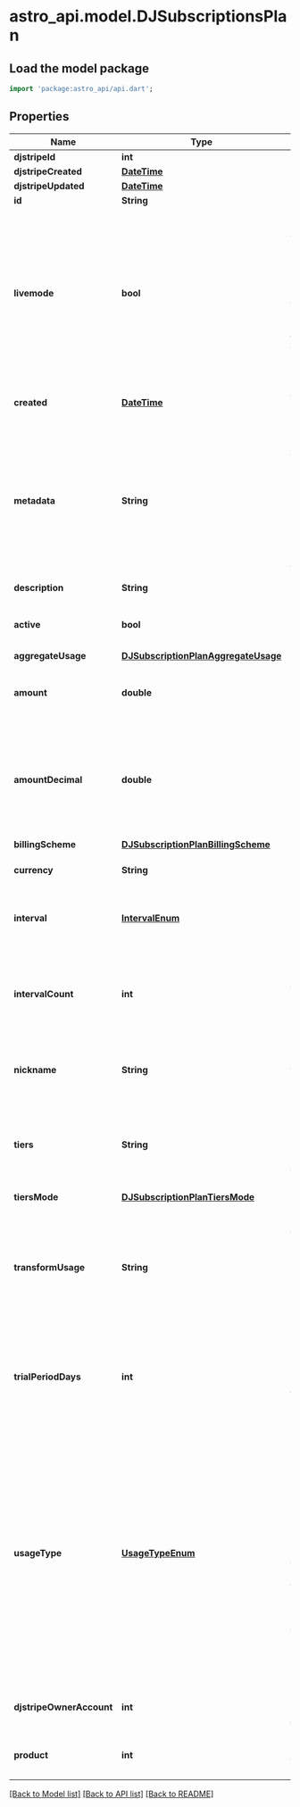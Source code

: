 # astro_api.model.DJSubscriptionsPlan

## Load the model package
```dart
import 'package:astro_api/api.dart';
```

## Properties
Name | Type | Description | Notes
------------ | ------------- | ------------- | -------------
**djstripeId** | **int** |  | 
**djstripeCreated** | [**DateTime**](DateTime.md) |  | 
**djstripeUpdated** | [**DateTime**](DateTime.md) |  | 
**id** | **String** |  | 
**livemode** | **bool** | Null here indicates that the livemode status is unknown or was previously unrecorded. Otherwise, this field indicates whether this record comes from Stripe test mode or live mode operation. | [optional] 
**created** | [**DateTime**](DateTime.md) | The datetime this object was created in stripe. | [optional] 
**metadata** | **String** | A set of key/value pairs that you can attach to an object. It can be useful for storing additional information about an object in a structured format. | [optional] 
**description** | **String** | A description of this object. | [optional] 
**active** | **bool** | Whether the plan can be used for new purchases. | 
**aggregateUsage** | [**DJSubscriptionPlanAggregateUsage**](DJSubscriptionPlanAggregateUsage.md) |  | [optional] 
**amount** | **double** | Amount (as decimal) to be charged on the interval specified. | [optional] 
**amountDecimal** | **double** | The unit amount in cents to be charged, represented as a decimal string with at most 12 decimal places. | [optional] 
**billingScheme** | [**DJSubscriptionPlanBillingScheme**](DJSubscriptionPlanBillingScheme.md) |  | [optional] 
**currency** | **String** | Three-letter ISO currency code | 
**interval** | [**IntervalEnum**](IntervalEnum.md) | The frequency with which a subscription should be billed. | 
**intervalCount** | **int** | The number of intervals (specified in the interval property) between each subscription billing. | [optional] 
**nickname** | **String** | A brief description of the plan, hidden from customers. | [optional] 
**tiers** | **String** | Each element represents a pricing tier. This parameter requires `billing_scheme` to be set to `tiered`. | [optional] 
**tiersMode** | [**DJSubscriptionPlanTiersMode**](DJSubscriptionPlanTiersMode.md) |  | [optional] 
**transformUsage** | **String** | Apply a transformation to the reported usage or set quantity before computing the billed price. Cannot be combined with `tiers`. | [optional] 
**trialPeriodDays** | **int** | Number of trial period days granted when subscribing a customer to this plan. Null if the plan has no trial period. | [optional] 
**usageType** | [**UsageTypeEnum**](UsageTypeEnum.md) | Configures how the quantity per period should be determined, can be either `metered` or `licensed`. `licensed` will automatically bill the `quantity` set for a plan when adding it to a subscription, `metered` will aggregate the total usage based on usage records. Defaults to `licensed`. | [optional] 
**djstripeOwnerAccount** | **int** | The Stripe Account this object belongs to. | [optional] 
**product** | **int** | The product whose pricing this plan determines. | [optional] 

[[Back to Model list]](../README.md#documentation-for-models) [[Back to API list]](../README.md#documentation-for-api-endpoints) [[Back to README]](../README.md)


